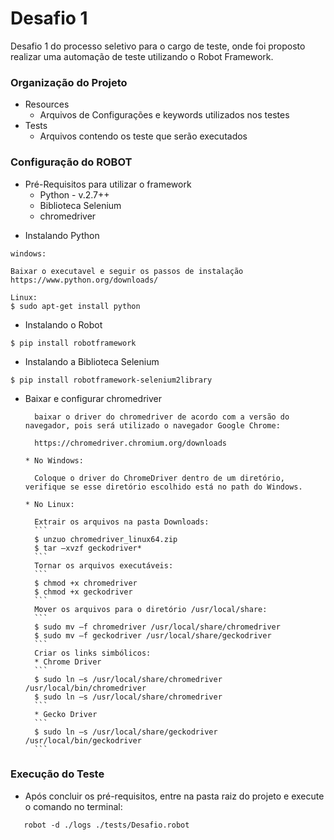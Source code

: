 # Desafio 1

Desafio 1 do processo seletivo para o cargo de teste, onde foi proposto realizar uma automação de teste utilizando o Robot Framework.

### Organização do Projeto ###

* Resources
   - Arquivos de Configurações e keywords utilizados nos testes
* Tests
   - Arquivos contendo os teste que serão executados

### Configuração do ROBOT ###
* Pré-Requisitos para utilizar o framework
    * Python - v.2.7++
    * Biblioteca Selenium
    * chromedriver

- Instalando Python

```
windows:

Baixar o executavel e seguir os passos de instalação
https://www.python.org/downloads/

Linux:
$ sudo apt-get install python
```
- Instalando o Robot
```
$ pip install robotframework
```
- Instalando a Biblioteca Selenium
```
$ pip install robotframework-selenium2library
```
* Baixar e configurar chromedriver
      
        baixar o driver do chromedriver de acordo com a versão do navegador, pois será utilizado o navegador Google Chrome:

        https://chromedriver.chromium.org/downloads
      
      * No Windows:

        Coloque o driver do ChromeDriver dentro de um diretório, verifique se esse diretório escolhido está no path do Windows.
     
      * No Linux:
        
        Extrair os arquivos na pasta Downloads:
        ```
        $ unzuo chromedriver_linux64.zip
        $ tar –xvzf geckodriver*
        ```
        Tornar os arquivos executáveis:
        ```
        $ chmod +x chromedriver
        $ chmod +x geckodriver
        ```
        Mover os arquivos para o diretório /usr/local/share:
        ```
        $ sudo mv –f chromedriver /usr/local/share/chromedriver
        $ sudo mv –f geckodriver /usr/local/share/geckodriver 
        ```
        Criar os links simbólicos:
        * Chrome Driver
        ```
        $ sudo ln –s /usr/local/share/chromedriver /usr/local/bin/chromedriver
        $ sudo ln –s /usr/local/share/chromedriver 
        ```
        * Gecko Driver
        ```
        $ sudo ln –s /usr/local/share/geckodriver /usr/local/bin/geckodriver
        ```
### Execução do Teste ###
  - Após concluir os pré-requisitos, entre na pasta raiz do projeto e execute o comando no terminal:
   ```
      robot -d ./logs ./tests/Desafio.robot
   ```

